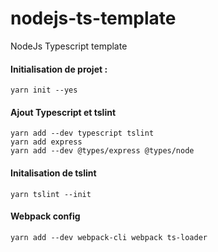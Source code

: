 # nodejs-ts-template
NodeJs Typescript template

#### Initialisation de projet :
 `yarn init --yes`

#### Ajout Typescript et tslint

`yarn add --dev typescript tslint` <br/>
`yarn add express` <br />
`yarn add --dev @types/express @types/node` <br />

#### Initalisation de tslint
`yarn tslint --init`

#### Webpack config
`yarn add --dev webpack-cli webpack ts-loader`
